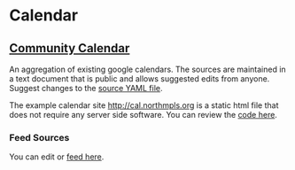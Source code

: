 # Calendar

## [Community Calendar](http://cal.northmpls.org/)
An aggregation of existing google calendars. The sources are maintained in a text document that is public and allows suggested edits from anyone. Suggest changes to the [source YAML file](https://github.com/westbroadway/northmpls_content/blob/master/calendar_feeds.yml).

The example calendar site http://cal.northmpls.org is a static html file that does not require any server side software. You can review the [code here](https://github.com/westbroadway/cal.northmpls.org/tree/gh-pages).

### Feed Sources
You can edit or [ feed here](https://github.com/westbroadway/northmpls_content/blob/master/calendar_feeds.yml).
